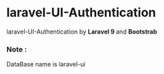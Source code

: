 # laravel-UI-Authentication
 laravel-UI-Authentication by <b> Laravel 9 </b> and <b> Bootstrab </b>
<h3>Note : </h3> DataBase name is laravel-ui

